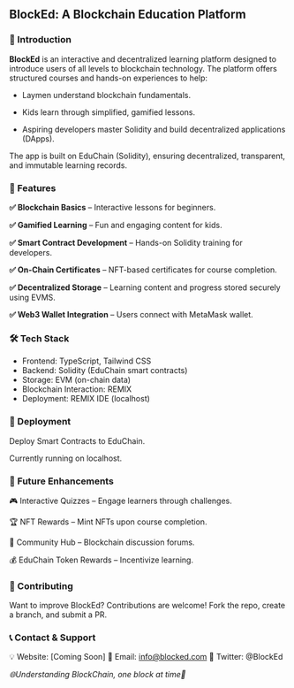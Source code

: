 ## BlockEd: A Blockchain Education Platform

### 🚀 Introduction

**BlockEd** is an interactive and decentralized learning platform designed to introduce users of all levels to blockchain technology. The platform offers structured courses and hands-on experiences to help:

- Laymen understand blockchain fundamentals.

- Kids learn through simplified, gamified lessons.

- Aspiring developers master Solidity and build decentralized applications (DApps).

The app is built on EduChain (Solidity), ensuring decentralized, transparent, and immutable learning records.

### 🌟 Features

**✅ Blockchain Basics** – Interactive lessons for beginners.

**✅ Gamified Learning** – Fun and engaging content for kids.

**✅ Smart Contract Development** – Hands-on Solidity training for developers.

**✅ On-Chain Certificates** – NFT-based certificates for course completion.

**✅ Decentralized Storage** – Learning content and progress stored securely using EVMS.

**✅ Web3 Wallet Integration** – Users connect with MetaMask wallet.

### 🛠️ Tech Stack

- Frontend: TypeScript, Tailwind CSS
- Backend: Solidity (EduChain smart contracts)
- Storage: EVM (on-chain data)
- Blockchain Interaction: REMIX
- Deployment: REMIX IDE (localhost)

### 🚀 Deployment

Deploy Smart Contracts to EduChain.

Currently running on localhost.

### 📌 Future Enhancements

🎮 Interactive Quizzes – Engage learners through challenges.

🏆 NFT Rewards – Mint NFTs upon course completion.

📖 Community Hub – Blockchain discussion forums.

💰 EduChain Token Rewards – Incentivize learning.

### 🤝 Contributing

Want to improve BlockEd? Contributions are welcome! Fork the repo, create a branch, and submit a PR.

### 📞 Contact & Support

💡 Website: [Coming Soon]
📧 Email: info@blocked.com
📢 Twitter: @BlockEd

_🌐Understanding BlockChain, one block at time🚀_
